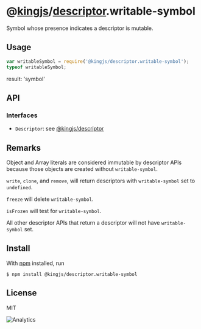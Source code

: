 # @[kingjs](https://www.npmjs.com/package/kingjs)/[descriptor](https://www.npmjs.com/package/@kingjs/descriptor).writable-symbol
Symbol whose presence indicates a descriptor is mutable.
## Usage
```js
var writableSymbol = require('@kingjs/descriptor.writable-symbol');
typeof writableSymbol;
```
result:
'symbol'
## API
### Interfaces
- `Descriptor`: see [@kingjs/descriptor][descriptor]
## Remarks
Object and Array literals are considered immutable by descriptor APIs because those objects are created without `writable-symbol`. 

`write`, `clone`, and `remove`, will return descriptors with `writable-symbol` set to `undefined`. 

`freeze` will delete `writable-symbol`.

`isFrozen` will test for `writable-symbol`.

All other descriptor APIs that return a descriptor will not have `writable-symbol` set. 
## Install
With [npm](https://npmjs.org/) installed, run
```
$ npm install @kingjs/descriptor.writable-symbol
```
## License
MIT

![Analytics](https://analytics.kingjs.net/descriptor/writable-symbol)


  [descriptor]: https://www.npmjs.com/package/@kingjs/descriptor